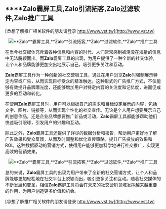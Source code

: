 ## ****Zalo**霸屏工具,**Zalo**引流拓客,**Zalo**过滤软件,**Zalo**推广工具**

[😍想了解推广相关软件的朋友请登录 http://www.vst.tw](http://www.vst.tw)

 <center><img src="https://vst.tw/MP4/tuiguang/png/5.png" alt="**Zalo**霸屏工具,**Zalo**引流拓客,**Zalo**过滤软件,**Zalo**推广工具"></center>

在当今社交媒体充斥着各种信息和内容的时代，人们常常感到被淹没在海量的信息中无法脱颖而出。而**Zalo**霸屏工具的出现，为用户提供了一种全新的社交体验，让个人和品牌能够更加突出地展示自己，吸引更多关注和互动。

**Zalo**霸屏工具作为一种创新的社交营销工具，通过在用户浏览**Zalo**时强制展示特定内容或广告，从而实现目标受众的精准触达。这种形式的广告推广方式，不仅能够有效提升品牌曝光度，还能够增加用户对特定内容的关注度和记忆度，进而促成更多的互动和转化。

在使用**Zalo**霸屏工具时，用户可以根据自己的需求和目标设定展示的内容，包括文字、图片、链接等，从而实现个性化的社交宣传。无论是个人用户想要展示自己的创意作品，还是企业品牌想要推广新品或活动，**Zalo**霸屏工具都能够帮助他们快速吸引眼球，引发用户的兴趣和互动。

除此之外，**Zalo**霸屏工具还提供了详尽的数据分析和报告，帮助用户更好地了解广告效果和受众反馈，从而及时调整和优化宣传策略，提升广告投放的效果和ROI。这种数据驱动的营销方式，使得用户能够更加科学地进行社交推广，实现更高效的营销效果。

 <center><img src="https://vst.tw/MP4/tuiguang/png/2.png" alt="**Zalo**霸屏工具,**Zalo**引流拓客,**Zalo**过滤软件,**Zalo**推广工具"></center>

总的来说，**Zalo**霸屏工具的出现为用户带来了全新的社交营销方式，让个人和品牌能够更加轻松地在社交平台上脱颖而出，吸引更多关注和互动。随着社交媒体的不断发展和变革，相信**Zalo**霸屏工具将会在未来的社交营销领域发挥越来越重要的作用，为用户创造更多价值和机会。

[😍想了解推广相关软件的朋友请登录 http://www.vst.tw](http://www.vst.tw)



